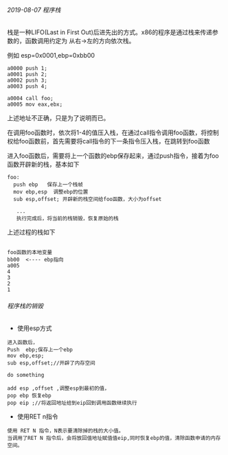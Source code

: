 ###### 2019-08-07 程序栈

栈是一种LIFO(Last in First Out)后进先出的方式。x86的程序是通过栈来传递参数的，函数调用约定为
从右->左的方向依次栈。

例如 esp=0x0001,ebp=0xbb00
```
a0000 push 1;
a0001 push 2;
a0002 push 3;
a0003 push 4;

a0004 call foo;
a0005 mov eax,ebx;

```
上述地址不正确，只是为了说明而已。

在调用foo函数时，依次将1-4的值压入栈，在通过call指令调用foo函数，将控制权给foo函数前，首先需要将call指令的下一条指令压入栈，在跳转到foo函数

进入foo函数后，需要将上一个函数的ebp保存起来，通过push指令，接着为foo函数开辟新的栈，基本如下

```
foo:
  push ebp   保存上一个栈帧
  mov ebp,esp  调整ebp的位置
  sub esp,offset; 开辟新的栈空间给foo函数，大小为offset

   ...
   执行完成后，将当前的栈销毁，恢复原始的栈

```

上述过程的栈如下

```

foo函数的本地变量
bb00  <---- ebp指向
a005
4
3
2
1

```

###### 程序栈的销毁

* 使用esp方式
```
进入函数后，
Push  ebp;保存上一个ebp
mov ebp,esp;
sub esp,offset;//开辟了内存空间

do something

add esp ,offset ,调整esp到最初的值，
pop ebp 恢复ebp
pop eip ;//将返回地址给到eip回到调用函数继续执行

```

* 使用RET n指令
```
使用 RET N 指令，N表示要清除掉的栈的大小值。
当调用了RET N 指令后，会将放回值地址赋值值eip,同时恢复ebp的值，清除函数申请的内存空间。
```
